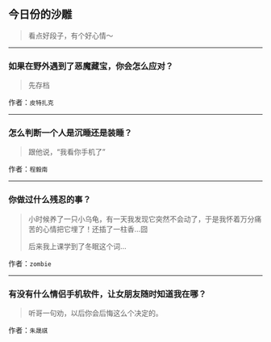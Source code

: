 ## 今日份的沙雕

> 看点好段子，有个好心情～


 
---

### 如果在野外遇到了恶魔藏宝，你会怎么应对？

> 先存档


作者：`皮特扎克`

---

### 怎么判断一个人是沉睡还是装睡？

> 跟他说，“我看你手机了”


作者：`程毅南`

---

### 你做过什么残忍的事？

> 小时候养了一只小乌龟，有一天我发现它突然不会动了，于是我怀着万分痛苦的心情把它埋了！还插了一柱香…囧
> 
> 后来我上课学到了冬眠这个词…


作者：`zombie`

---

### 有没有什么情侣手机软件，让女朋友随时知道我在哪？

> 听哥一句劝，以后你会后悔这么个决定的。


作者：`朱晟祺`